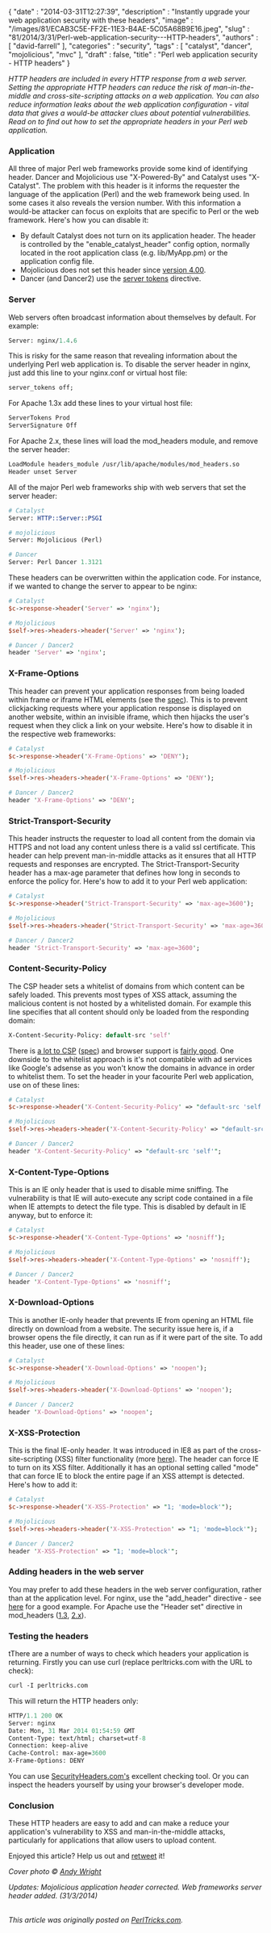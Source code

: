 {
   "date" : "2014-03-31T12:27:39",
   "description" : "Instantly upgrade your web application security with these headers",
   "image" : "/images/81/ECAB3C5E-FF2E-11E3-B4AE-5C05A68B9E16.jpeg",
   "slug" : "81/2014/3/31/Perl-web-application-security---HTTP-headers",
   "authors" : [
      "david-farrell"
   ],
   "categories" : "security",
   "tags" : [
      "catalyst",
      "dancer",
      "mojolicious",
      "mvc"
   ],
   "draft" : false,
   "title" : "Perl web application security - HTTP headers"
}


*HTTP headers are included in every HTTP response from a web server. Setting the appropriate HTTP headers can reduce the risk of man-in-the-middle and cross-site-scripting attacks on a web application. You can also reduce information leaks about the web application configuration - vital data that gives a would-be attacker clues about potential vulnerabilities. Read on to find out how to set the appropriate headers in your Perl web application.*

### Application

All three of major Perl web frameworks provide some kind of identifying header. Dancer and Mojolicious use "X-Powered-By" and Catalyst uses "X-Catalyst". The problem with this header is it informs the requester the language of the application (Perl) and the web framework being used. In some cases it also reveals the version number. With this information a would-be attacker can focus on exploits that are specific to Perl or the web framework. Here's how you can disable it:

-   By default Catalyst does not turn on its application header. The header is controlled by the "enable\_catalyst\_header" config option, normally located in the root application class (e.g. lib/MyApp.pm) or the application config file.
-   Mojolicious does not set this header since [version 4.00](https://github.com/kraih/mojo/blob/b5da0c7afcdd793c85e8e2a67eb29f7f36bdb601/Changes#L538).
-   Dancer (and Dancer2) use the [server tokens](http://search.cpan.org/~xsawyerx/Dancer2-0.11/lib/Dancer2/Config.pod#server_tokens_%28boolean%29) directive.

### Server

Web servers often broadcast information about themselves by default. For example:

```perl
Server: nginx/1.4.6
```

This is risky for the same reason that revealing information about the underlying Perl web application is. To disable the server header in nginx, just add this line to your nginx.conf or virtual host file:

```perl
server_tokens off;
```

For Apache 1.3x add these lines to your virtual host file:

```perl
ServerTokens Prod
ServerSignature Off
```

For Apache 2.x, these lines will load the mod\_headers module, and remove the server header:

```perl
LoadModule headers_module /usr/lib/apache/modules/mod_headers.so
Header unset Server
```

All of the major Perl web frameworks ship with web servers that set the server header:

```perl
# Catalyst
Server: HTTP::Server::PSGI

# mojolicious
Server: Mojolicious (Perl)

# Dancer
Server: Perl Dancer 1.3121
```

These headers can be overwritten within the application code. For instance, if we wanted to change the server to appear to be nginx:

```perl
# Catalyst
$c->response->header('Server' => 'nginx');

# Mojolicious
$self->res->headers->header('Server' => 'nginx');

# Dancer / Dancer2
header 'Server' => 'nginx';
```

### X-Frame-Options

This header can prevent your application responses from being loaded within frame or iframe HTML elements (see the [spec](http://tools.ietf.org/html/rfc7034)). This is to prevent clickjacking requests where your application response is displayed on another website, within an invisible iframe, which then hijacks the user's request when they click a link on your website. Here's how to disable it in the respective web frameworks:

```perl
# Catalyst
$c->response->header('X-Frame-Options' => 'DENY');

# Mojolicious
$self->res->headers->header('X-Frame-Options' => 'DENY');

# Dancer / Dancer2
header 'X-Frame-Options' => 'DENY';
```

### Strict-Transport-Security

This header instructs the requester to load all content from the domain via HTTPS and not load any content unless there is a valid ssl certificate. This header can help prevent man-in-middle attacks as it ensures that all HTTP requests and responses are encrypted. The Strict-Transport-Security header has a max-age parameter that defines how long in seconds to enforce the policy for. Here's how to add it to your Perl web application:

```perl
# Catalyst
$c->response->header('Strict-Transport-Security' => 'max-age=3600');

# Mojolicious
$self->res->headers->header('Strict-Transport-Security' => 'max-age=3600');

# Dancer / Dancer2
header 'Strict-Transport-Security' => 'max-age=3600';
```

### Content-Security-Policy

The CSP header sets a whitelist of domains from which content can be safely loaded. This prevents most types of XSS attack, assuming the malicious content is not hosted by a whitelisted domain. For example this line specifies that all content should only be loaded from the responding domain:

```perl
X-Content-Security-Policy: default-src 'self'
```

There is [a lot to CSP](http://www.html5rocks.com/en/tutorials/security/content-security-policy%0A) ([spec](http://www.w3.org/TR/CSP/)) and browser support is [fairly good](http://caniuse.com/#feat=contentsecuritypolicy). One downside to the whitelist approach is it's not compatible with ad services like Google's adsense as you won't know the domains in advance in order to whitelist them. To set the header in your facourite Perl web application, use on of these lines:

```perl
# Catalyst
$c->response->header('X-Content-Security-Policy' => "default-src 'self'");

# Mojolicious
$self->res->headers->header('X-Content-Security-Policy' => "default-src 'self'");

# Dancer / Dancer2
header 'X-Content-Security-Policy' => "default-src 'self'";
```

### X-Content-Type-Options

This is an IE only header that is used to disable mime sniffing. The vulnerability is that IE will auto-execute any script code contained in a file when IE attempts to detect the file type. This is disabled by default in IE anyway, but to enforce it:

```perl
# Catalyst
$c->response->header('X-Content-Type-Options' => 'nosniff');

# Mojolicious
$self->res->headers->header('X-Content-Type-Options' => 'nosniff');

# Dancer / Dancer2
header 'X-Content-Type-Options' => 'nosniff';
```

### X-Download-Options

This is another IE-only header that prevents IE from opening an HTML file directly on download from a website. The security issue here is, if a browser opens the file directly, it can run as if it were part of the site. To add this header, use one of these lines:

```perl
# Catalyst
$c->response->header('X-Download-Options' => 'noopen');

# Mojolicious
$self->res->headers->header('X-Download-Options' => 'noopen');

# Dancer / Dancer2
header 'X-Download-Options' => 'noopen';
```

### X-XSS-Protection

This is the final IE-only header. It was introduced in IE8 as part of the cross-site-scripting (XSS) filter functionality (more [here](http://blogs.msdn.com/b/ieinternals/archive/2011/01/31/controlling-the-internet-explorer-xss-filter-with-the-x-xss-protection-http-header.aspx)). The header can force IE to turn on its XSS filter. Additionally it has an optional setting called "mode" that can force IE to block the entire page if an XSS attempt is detected. Here's how to add it:

```perl
# Catalyst
$c->response->header('X-XSS-Protection' => "1; 'mode=block'");

# Mojolicious
$self->res->headers->header('X-XSS-Protection' => "1; 'mode=block'");

# Dancer / Dancer2
header 'X-XSS-Protection' => "1; 'mode=block'";
```

### Adding headers in the web server

You may prefer to add these headers in the web server configuration, rather than at the application level. For nginx, use the "add\_header" directive - see [here](https://gist.github.com/plentz/6737338) for a good example. For Apache use the "Header set" directive in mod\_headers ([1.3](http://moko.ru/doc/apache/mod/mod_headers.html), [2.x](http://httpd.apache.org/docs/2.0/de/mod/mod_headers.html)).

### Testing the headers

tThere are a number of ways to check which headers your application is returning. Firstly you can use curl (replace perltricks.com with the URL to check):

```perl
curl -I perltricks.com
```

This will return the HTTP headers only:

```perl
HTTP/1.1 200 OK
Server: nginx
Date: Mon, 31 Mar 2014 01:54:59 GMT
Content-Type: text/html; charset=utf-8
Connection: keep-alive
Cache-Control: max-age=3600
X-Frame-Options: DENY
```

You can use [SecurityHeaders.com's](https://securityheaders.com/) excellent checking tool. Or you can inspect the headers yourself by using your browser's developer mode.

### Conclusion

These HTTP headers are easy to add and can make a reduce your application's vulnerability to XSS and man-in-the-middle attacks, particularly for applications that allow users to upload content.

Enjoyed this article? Help us out and [retweet](https://twitter.com/intent/tweet?original_referer=http%3A%2F%2Fperltricks.com%2Farticle%2F81%2F2014%2F3%2F31%2FPerl-web-application-security-HTTP-headers&text=Perl+web+application+security+-+HTTP+headers&tw_p=tweetbutton&url=http%3A%2F%2Fperltricks.com%2Farticle%2F81%2F2014%2F3%2F31%2FPerl-web-application-security-HTTP-headers&via=perltricks) it!

*Cover photo © [Andy Wright](http://www.flickr.com/photos/rightee/259084010/in/photostream/)*

*Updates: Mojolicious application header corrected. Web frameworks server header added. (31/3/2014)*

\
*This article was originally posted on [PerlTricks.com](http://perltricks.com).*
